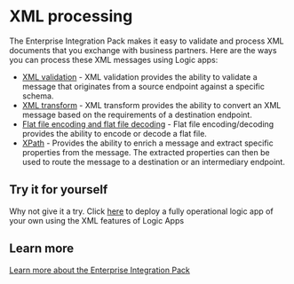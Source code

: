 <properties 
	pageTitle="Overview of XML processing in the Enterprise Integration Pack | Microsoft Azure App Service | Microsoft Azure" 
	description="Learn how to process and validate XML messages using the Enterprise Integration Pack and Logic apps" 
	services="logic-apps" 
	documentationCenter=".net,nodejs,java"
	authors="msftman" 
	manager="erikre" 
	editor="cgronlun"/>

<tags 
	ms.service="logic-apps" 
	ms.workload="integration" 
	ms.tgt_pltfrm="na" 
	ms.devlang="na" 
	ms.topic="article" 
	ms.date="07/07/2016" 
	ms.author="deonhe"/>


# XML processing

The Enterprise Integration Pack makes it easy to validate and process XML documents that you exchange with business partners. Here are the ways you can process these XML messages using Logic apps:  

- [XML validation](./app-service-logic-enterprise-integration-xml-validation.md "Learn about XML message validation")  - XML validation provides the ability to validate a message that originates from a source endpoint against a specific schema.
- [XML transform](./app-service-logic-enterprise-integration-transform.md "Learn about XML message transformations and maps") - XML transform provides the ability to convert an XML message based on the requirements of a destination endpoint.   
- [Flat file encoding and flat file decoding](./app-service-logic-enterprise-integration-flatfile.md "Learn about flat file encoding/decoding") - Flat file encoding/decoding provides the ability to encode or decode a flat file. 
- [XPath](https://msdn.microsoft.com/library/mt643789.aspx) - Provides the ability to enrich a message and extract specific properties from the message. The extracted properties can then be used to route the message to a destination or an intermediary endpoint.    

## Try it for yourself

Why not give it a try. Click [here](https://azure.microsoft.com/en-us/documentation/templates/201-logic-app-veter-pipeline/) to deploy a fully operational logic app of your own using the XML features of Logic Apps 

## Learn more

[Learn more about the Enterprise Integration Pack](./app-service-logic-enterprise-integration-overview.md "Learn about Enterprise Integration Pack")  
